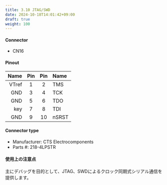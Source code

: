 ```yaml
---
title: 3.10 JTAG/SWD
date: 2024-10-18T14:01:42+09:00
draft: true
weight: 100
---
```


#### Connector #
* CN16

#### Pinout
|Name|Pin|Pin|Name|
|---:|:---:|:---:|:---|
|VTref|1|2|TMS|
|GND|3|4|TCK|
|GND|5|6|TDO|
|key|7|8|TDI|
|GND|9|10|nSRST|

#### Connector type
* Manufacturer: CTS Electrocomponents
* Parts #: 218-4LPSTR

#### 使用上の注意点
主にデバッグを目的として、JTAG、SWDによるクロック同期式シリアル通信を提供します。